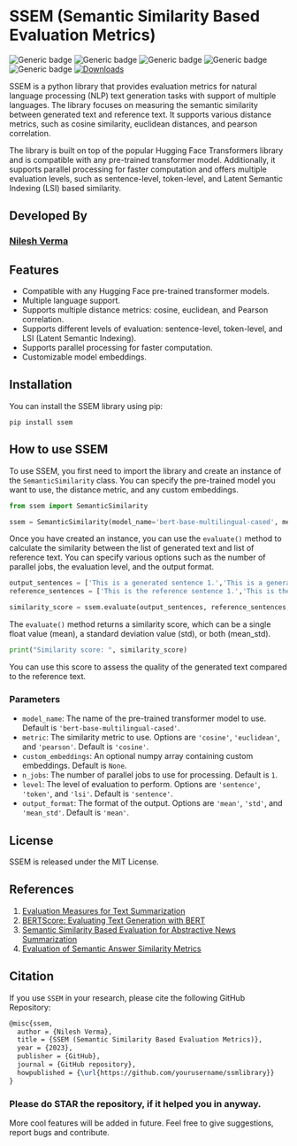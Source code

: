 # SSEM (Semantic Similarity Based Evaluation Metrics)

![Generic badge](https://img.shields.io/badge/HuggingFace-NLP-yellow.svg) ![Generic badge](https://img.shields.io/badge/Python-V3.10-blue.svg) ![Generic badge](https://img.shields.io/badge/pip-V3-red.svg)  ![Generic badge](https://img.shields.io/badge/Transformers-V4-orange.svg) ![Generic badge](https://img.shields.io/badge/Gensim-V4-blueviolet.svg) [![Downloads](https://static.pepy.tech/personalized-badge/ssem?period=total&units=none&left_color=grey&right_color=green&left_text=Downloads)](https://pepy.tech/project/ssem)

SSEM is a python library that provides evaluation metrics for natural language processing (NLP) text generation tasks with support of multiple languages. The library focuses on measuring the semantic similarity between generated text and reference text. It supports various distance metrics, such as cosine similarity, euclidean distances, and pearson correlation.

The library is built on top of the popular Hugging Face Transformers library and is compatible with any pre-trained transformer model. Additionally, it supports parallel processing for faster computation and offers multiple evaluation levels, such as sentence-level, token-level, and Latent Semantic Indexing (LSI) based similarity.

## Developed By

### [Nilesh Verma](https://nileshverma.com "Nilesh Verma")

## Features

- Compatible with any Hugging Face pre-trained transformer models.
- Multiple language support.
- Supports multiple distance metrics: cosine, euclidean, and Pearson correlation.
- Supports different levels of evaluation: sentence-level, token-level, and LSI (Latent Semantic Indexing).
- Supports parallel processing for faster computation.
- Customizable model embeddings.

## Installation

You can install the SSEM library using pip:

```
pip install ssem
```

## How to use SSEM

To use SSEM, you first need to import the library and create an instance of the `SemanticSimilarity` class. You can specify the pre-trained model you want to use, the distance metric, and any custom embeddings.

```python
from ssem import SemanticSimilarity

ssem = SemanticSimilarity(model_name='bert-base-multilingual-cased', metric='cosine',custom_embeddings=None)
```

Once you have created an instance, you can use the `evaluate()` method to calculate the similarity between the list of generated text and list of reference text. You can specify various options such as the number of parallel jobs, the evaluation level, and the output format.

```python
output_sentences = ['This is a generated sentence 1.','This is a generated sentence 2.']
reference_sentences = ['This is the reference sentence 1.','This is the reference sentence 2.']

similarity_score = ssem.evaluate(output_sentences, reference_sentences, n_jobs=1, level='sentence', output_format='mean')
```

The `evaluate()` method returns a similarity score, which can be a single float value (mean), a standard deviation value (std), or both (mean_std). 

```python
print("Similarity score: ", similarity_score)
```

You can use this score to assess the quality of the generated text compared to the reference text.

### Parameters

- `model_name`: The name of the pre-trained transformer model to use. Default is `'bert-base-multilingual-cased'`.
- `metric`: The similarity metric to use. Options are `'cosine'`, `'euclidean'`, and `'pearson'`. Default is `'cosine'`.
- `custom_embeddings`: An optional numpy array containing custom embeddings. Default is `None`.
- `n_jobs`: The number of parallel jobs to use for processing. Default is `1`.
- `level`: The level of evaluation to perform. Options are `'sentence'`, `'token'`, and `'lsi'`. Default is `'sentence'`.
- `output_format`: The format of the output. Options are `'mean'`, `'std'`, and `'mean_std'`. Default is `'mean'`.

## License

SSEM is released under the MIT License.

## References

1. [Evaluation Measures for Text Summarization](https://www.researchgate.net/publication/220106310_Evaluation_Measures_for_Text_Summarization)
2. [BERTScore: Evaluating Text Generation with BERT](https://arxiv.org/abs/1904.09675)
3. [Semantic Similarity Based Evaluation for Abstractive News Summarization](https://aclanthology.org/2021.gem-1.3/)
4. [Evaluation of Semantic Answer Similarity Metrics](https://arxiv.org/abs/2206.12664)

## Citation

If you use `SSEM` in your research, please cite the following GitHub Repository:

```latex
@misc{ssem,
  author = {Nilesh Verma},
  title = {SSEM (Semantic Similarity Based Evaluation Metrics)},
  year = {2023},
  publisher = {GitHub},
  journal = {GitHub repository},
  howpublished = {\url{https://github.com/yourusername/ssmlibrary}}
}
```

### Please do STAR the repository, if it helped you in anyway.

More cool features will be added in future. Feel free to give suggestions, report bugs and contribute.

